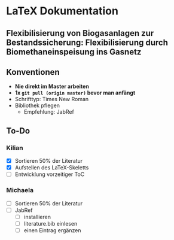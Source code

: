 # LaTeX Dokumentation

## Flexibilisierung von Biogasanlagen zur Bestandssicherung: Flexibilisierung durch Biomethaneinspeisung ins Gasnetz

## Konventionen

+ **Nie direkt im Master arbeiten**
+ **1x `git pull (origin master)` bevor man anfängt**
+ Schrifttyp: Times New Roman
+ Bibliothek pflegen
	+ Empfehlung: JabRef

## To-Do

### Kilian

- [x] Sortieren 50% der Literatur
- [x] Aufstellen des LaTeX-Skeletts
- [ ] Entwicklung vorzeitiger ToC

### Michaela

- [ ] Sortieren 50% der Literatur
- [ ] JabRef
	- [ ] installieren
	- [ ] literature.bib einlesen
	- [ ] einen Eintrag ergänzen
